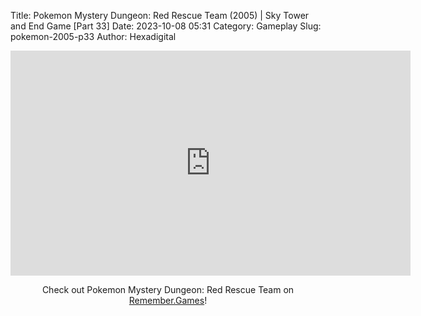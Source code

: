 Title: Pokemon Mystery Dungeon: Red Rescue Team (2005) | Sky Tower and End Game [Part 33]
Date: 2023-10-08 05:31
Category: Gameplay
Slug: pokemon-2005-p33
Author: Hexadigital

<center><iframe src="https://www.youtube.com/embed/jBkRGd-WmLM?feature=oembed" allow="accelerometer; autoplay; encrypted-media; gyroscope; picture-in-picture" width="640" height="360" frameborder="0"></iframe>

Check out Pokemon Mystery Dungeon: Red Rescue Team on [Remember.Games](https://remember.games/game/382/pokemon-mystery-dungeon-red-rescue-team/)!</center>